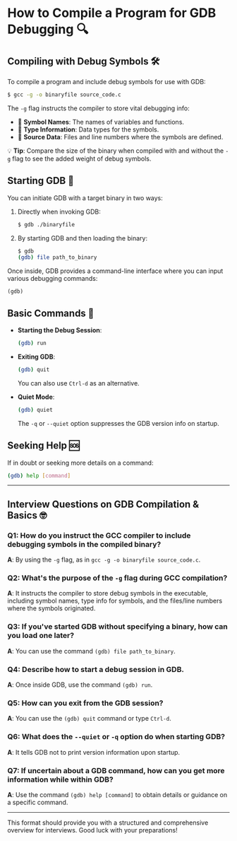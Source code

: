 
# How to Compile a Program for GDB Debugging 🔍

## Compiling with Debug Symbols 🛠

To compile a program and include debug symbols for use with GDB:

```bash
$ gcc -g -o binaryfile source_code.c
```

The `-g` flag instructs the compiler to store vital debugging info:

- 📌 **Symbol Names**: The names of variables and functions.
- 📌 **Type Information**: Data types for the symbols.
- 📌 **Source Data**: Files and line numbers where the symbols are defined.

💡 **Tip**: Compare the size of the binary when compiled with and without the `-g` flag to see the added weight of debug symbols.

## Starting GDB 🚀

You can initiate GDB with a target binary in two ways:

1. Directly when invoking GDB:
   ```bash
   $ gdb ./binaryfile
   ```

2. By starting GDB and then loading the binary:
   ```bash
   $ gdb
   (gdb) file path_to_binary
   ```

Once inside, GDB provides a command-line interface where you can input various debugging commands:

```
(gdb)
```

## Basic Commands 📜

- **Starting the Debug Session**:
   ```bash
   (gdb) run
   ```

- **Exiting GDB**: 
   ```bash
   (gdb) quit
   ```

   You can also use `Ctrl-d` as an alternative.

- **Quiet Mode**:
   ```bash
   (gdb) quiet
   ```

   The `-q` or `--quiet` option suppresses the GDB version info on startup.

## Seeking Help 🆘

If in doubt or seeking more details on a command:
   ```bash
   (gdb) help [command]
   ```

---

## Interview Questions on GDB Compilation & Basics 🤓

### Q1: How do you instruct the GCC compiler to include debugging symbols in the compiled binary?
**A**: By using the `-g` flag, as in `gcc -g -o binaryfile source_code.c`.

### Q2: What's the purpose of the `-g` flag during GCC compilation?
**A**: It instructs the compiler to store debug symbols in the executable, including symbol names, type info for symbols, and the files/line numbers where the symbols originated.

### Q3: If you've started GDB without specifying a binary, how can you load one later?
**A**: You can use the command `(gdb) file path_to_binary`.

### Q4: Describe how to start a debug session in GDB.
**A**: Once inside GDB, use the command `(gdb) run`.

### Q5: How can you exit from the GDB session?
**A**: You can use the `(gdb) quit` command or type `Ctrl-d`.

### Q6: What does the `--quiet` or `-q` option do when starting GDB?
**A**: It tells GDB not to print version information upon startup.

### Q7: If uncertain about a GDB command, how can you get more information while within GDB?
**A**: Use the command `(gdb) help [command]` to obtain details or guidance on a specific command.

---

This format should provide you with a structured and comprehensive overview for interviews. Good luck with your preparations!
